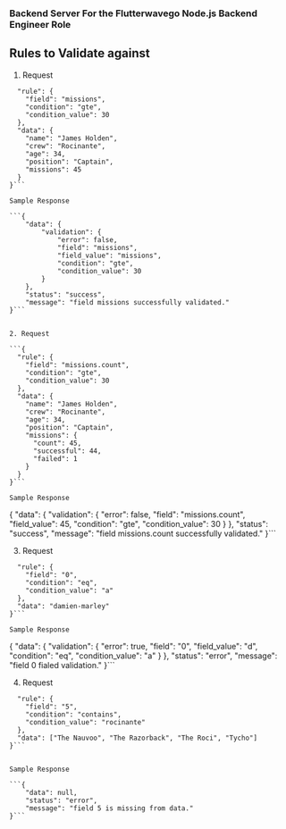 ### Backend Server For the Flutterwavego Node.js Backend Engineer Role 


## Rules to Validate against 

1. Request

```{
  "rule": {
    "field": "missions",
    "condition": "gte",
    "condition_value": 30
  },
  "data": {
    "name": "James Holden",
    "crew": "Rocinante",
    "age": 34,
    "position": "Captain",
    "missions": 45
  }
}```

Sample Response

```{
    "data": {
        "validation": {
            "error": false,
            "field": "missions",
            "field_value": "missions",
            "condition": "gte",
            "condition_value": 30
        }
    },
    "status": "success",
    "message": "field missions successfully validated."
}```


2. Request

```{
  "rule": {
    "field": "missions.count",
    "condition": "gte",
    "condition_value": 30
  },
  "data": {
    "name": "James Holden",
    "crew": "Rocinante",
    "age": 34,
    "position": "Captain",
    "missions": {
      "count": 45,
      "successful": 44,
      "failed": 1
    }
  }
}```

Sample Response 

```
{
    "data": {
        "validation": {
            "error": false,
            "field": "missions.count",
            "field_value": 45,
            "condition": "gte",
            "condition_value": 30
        }
    },
    "status": "success",
    "message": "field missions.count successfully validated."
}```

3. Request 

```{
  "rule": {
    "field": "0",
    "condition": "eq",
    "condition_value": "a"
  },
  "data": "damien-marley"
}```

Sample Response

```
{
    "data": {
        "validation": {
            "error": true,
            "field": "0",
            "field_value": "d",
            "condition": "eq",
            "condition_value": "a"
        }
    },
    "status": "error",
    "message": "field 0 fialed validation."
}```


4. Request

```{
  "rule": {
    "field": "5",
    "condition": "contains",
    "condition_value": "rocinante"
  },
  "data": ["The Nauvoo", "The Razorback", "The Roci", "Tycho"]
}```


Sample Response

```{
    "data": null,
    "status": "error",
    "message": "field 5 is missing from data."
}```
